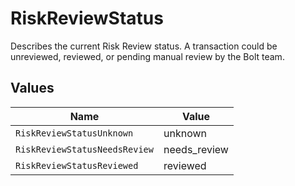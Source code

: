 # RiskReviewStatus

Describes the current Risk Review status. A transaction could be unreviewed, reviewed, or pending manual review by the Bolt team.


## Values

| Name                          | Value                         |
| ----------------------------- | ----------------------------- |
| `RiskReviewStatusUnknown`     | unknown                       |
| `RiskReviewStatusNeedsReview` | needs_review                  |
| `RiskReviewStatusReviewed`    | reviewed                      |